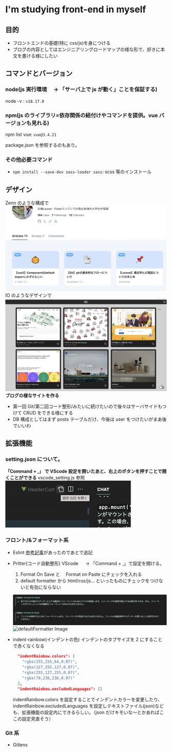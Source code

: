 # I'm studying front-end in myself

## 目的

- フロントエンドの基礎(特に css/js)を身につける
- ブログの内容としてはエンジニアリングロードマップの様な形で、好きに本文を書ける様にしたい

## コマンドとバージョン

### node(js 実行環境　 → 「サーバ上で js が動く」ことを保証する)

node -v : `v18.17.0`

### npm(js のライブラリ=依存関係の紐付けやコマンドを提供。vue バージョンも見れる)

npm list vue: `vue@3.4.21`

package.json を参照するのもあり。

### その他必要コマンド

- `npm install --save-dev sass-loader sass`: scss 等のインストール

## デザイン

Zenn のような構成で
![Zenn Image](assets/img/zenn.png)
IO のようなデザインで
![IO Image](assets/img/io.png)
**ブログの様なサイトを作る**

- 第一回 Git/第二回コード整形/みたいに続けたいので後々はサーバサイドもつけて CRUD をできる様にする
- DB 構成としてはまず posts テーブルだけ、今後は user をつけたいがまあ後でいいわ

## 拡張機能

### setting.json について。

**「Command + ,」 で VScode 設定を開いたあと、右上のボタンを押すことで開くことができる**
vscode_setting.js 参照
![setting.json for VScode](/readme_images/settingjson.png)

### フロント/&フォーマット系

- Eslint
  [参考記事](https://qiita.com/mzmz__02/items/63f2624e00c02be2f942)があったのであとで追記

- Pritter(コード自動整形)
  VScode 　 → 「Command + ,」で設定を開ける。

  1. Format On Save と　 Format on Paste にチェックを入れる
  2. default formatter から html/css/js... といったものにチェックをつけないと有効にならない

  ![formatter Image](assets/img/format_on_save.png)
  ![defaultFormatter Image](assets/img/defaultFormatter.png)

- indent-rainbow(インデントの色)
  インデントのタブサイズを 2 にすることで赤くなくなる
  ```setting.json
    "indentRainbow.colors": [
      "rgba(255,255,64,0.07)",
      "rgba(127,255,127,0.07)",
      "rgba(255,127,255,0.07)",
      "rgba(79,236,236,0.07)"
    ],
    "indentRainbow.excludedLanguages": []
  ```
  indentRainbow.colors を設定することでインデントカラーを変更したり、
  indentRainbow.excludedLanguages を設定しテキストファイル(json)なども、拡張機能の設定内にできるらしい。（json だけキモいな〜とかあればここの設定見直そう）

### Git 系

- Gitlens
